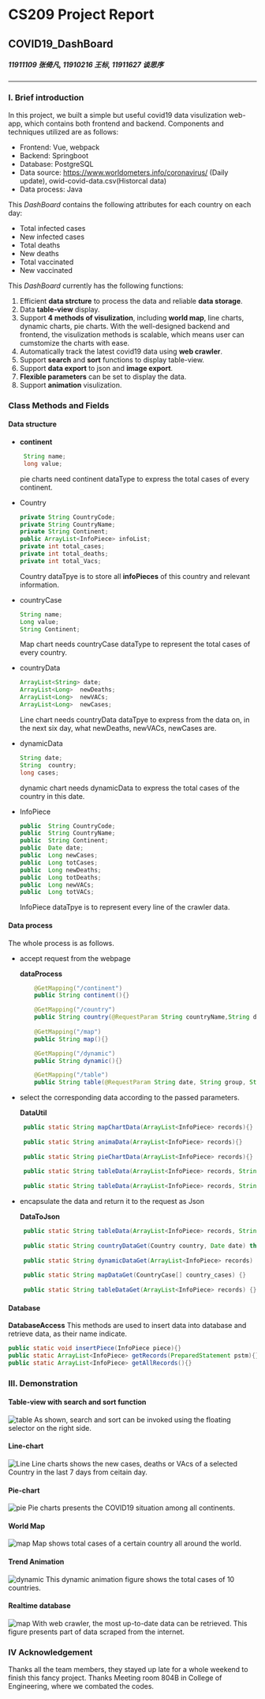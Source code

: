 # CS209 Project Report
## COVID19_DashBoard

##### 11911109 张倚凡, 11910216 王标, 11911627 谈思序
----
### Ⅰ. Brief introduction
In this project, we built a simple but useful covid19 data visulization web-app, which contains both frontend and backend. Components and techniques utilized are as follows:
* Frontend: Vue, webpack
* Backend: Springboot
* Database: PostgreSQL
* Data source: https://www.worldometers.info/coronavirus/ (Daily update), owid-covid-data.csv(Historcal data)
* Data process: Java

This *DashBoard* contains the following attributes for each country on each day:
* Total infected cases
* New infected cases
* Total deaths
* New deaths
* Total vaccinated
* New vaccinated

This *DashBoard* currently has the following functions:
1. Efficient **data strcture** to process the data and reliable **data storage**.
2. Data **table-view** display.
3. Support **4 methods of visulization**, including **world map**, line charts, dynamic charts, pie charts. With the well-designed backend and frontend, the visulization methods is scalable, which means user can cumstomize the charts with ease.
4. Automatically track the latest covid19 data using **web crawler**.
5. Support **search** and **sort** functions to display table-view.
6. Support **data export** to json and **image export**.
7. **Flexible parameters** can be set to display the data.
8. Support **animation** visulization.

### Class Methods and Fields

#### Data structure

- **continent**

  ```java
   String name;	
   long value;
  ```

  pie charts need continent dataType to express the total cases of every continent.

- Country

  ```java
  private String CountryCode;
  private String CountryName;
  private String Continent;
  public ArrayList<InfoPiece> infoList;
  private int total_cases;
  private int total_deaths;
  private int total_Vacs;
  ```

  Country dataTpye is to store all **infoPieces** of  this country and relevant information. 

- countryCase

  ```java
  String name;
  Long value;
  String Continent;
  ```

  Map chart needs countryCase dataType to represent the total cases of every country.

- countryData

  ```java
  ArrayList<String> date;
  ArrayList<Long>  newDeaths;
  ArrayList<Long>  newVACs;
  ArrayList<Long>  newCases;
  ```

  Line chart needs countryData dataTpye to express from the data on, in the next six day, what newDeaths, newVACs, newCases are.

- dynamicData

  ```java
  String date;
  String  country;
  long cases;
  ```

  dynamic chart needs dynamicData to express  the total cases of the country in this date.

- InfoPiece

  ```java
  public  String CountryCode;
  public  String CountryName;
  public  String Continent;
  public  Date date;
  public  Long newCases;
  public  Long totCases;
  public  Long newDeaths;
  public  Long totDeaths;
  public  Long newVACs;
  public  Long totVACs;
  ```

  InfoPiece dataTpye is to represent every line of the crawler data.

  

#### Data process

The whole process is as follows.

- accept request from the webpage

  **dataProcess**

  ```java
      @GetMapping("/continent")
      public String continent(){}
  
      @GetMapping("/country")
      public String country(@RequestParam String countryName,String date) throws ParseException {}
     
      @GetMapping("/map")
      public String map(){}
  
      @GetMapping("/dynamic")
      public String dynamic(){}
  
      @GetMapping("/table")
      public String table(@RequestParam String date, String group, String order) throws ParseException, NoSuchFieldException {}
  
  ```

- select the corresponding data according to the passed parameters.

  **DataUtil**

  ```java
   public static String mapChartData(ArrayList<InfoPiece> records){}
   
   public static String animaData(ArrayList<InfoPiece> records){}
   
   public static String pieChartData(ArrayList<InfoPiece> records){}
   
   public static String tableData(ArrayList<InfoPiece> records, String group, String order, Date date) throws NoSuchFieldException {}
   
   public static String tableData(ArrayList<InfoPiece> records, String group, String order, Date date) throws NoSuchFieldException {
  ```

- encapsulate the data and return it to the request as Json

  **DataToJson**

  ```java
   public static String tableData(ArrayList<InfoPiece> records, String group, String order, Date date) throws NoSuchFieldException {}
   
   public static String countryDataGet(Country country, Date date) throws ParseException {}
   
   public static String dynamicDataGet(ArrayList<InfoPiece> records) {}
   
   public static String mapDataGet(CountryCase[] country_cases) {}
   
   public static String tableDataGet(ArrayList<InfoPiece> records) {}
  ```



#### Database
**DatabaseAccess**
This methods are used to insert data into database and retrieve data, as their name indicate.
```Java
public static void insertPiece(InfoPiece piece){}
public static ArrayList<InfoPiece> getRecords(PreparedStatement pstm){}
public static ArrayList<InfoPiece> getAllRecords(){}
```


### Ⅲ. Demonstration
#### Table-view with search and sort function
![table](./figs/table.jpg "Magic table")
As shown, search and sort can be invoked using the floating selector on the right side.

#### Line-chart
![Line](./figs/line.png "Magic line")
Line charts shows the new cases, deaths or VAcs of a selected Country in the last 7 days from ceitain day.

#### Pie-chart
![pie](./figs/pie.jpg "Magic pie")
Pie charts presents the COVID19 situation among all continents.

#### World Map
![map](./figs/map.jpg "map")
Map shows total cases of a certain country all around the world.

#### Trend Animation
![dynamic](./figs/dynamic.jpg "dynamic")
This dynamic animation figure shows the total cases of 10 countries.

#### Realtime database
![map](./figs/crawler.png "map")
With web crawler, the most up-to-date data can be retrieved. This figure presents part of data scraped from the internet.



### Ⅳ Acknowledgement
Thanks all the team members, they stayed up late for a whole weekend to finish this fancy project.
Thanks Meeting room 804B in College of Engineering, where we combated the codes.

   